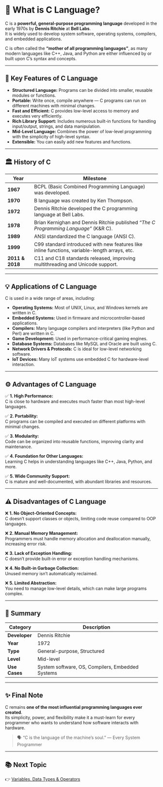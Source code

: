 # 🏁 What is C Language?

C is a **powerful, general-purpose programming language** developed in the early 1970s by **Dennis Ritchie** at **Bell Labs**.  
It is widely used to develop system software, operating systems, compilers, and embedded applications.

C is often called the **“mother of all programming languages”**, as many modern languages like C++, Java, and Python are either influenced by or built upon C’s syntax and concepts.

---

## 🧠 Key Features of C Language

- **Structured Language:** Programs can be divided into smaller, reusable modules or functions.  
- **Portable:** Write once, compile anywhere — C programs can run on different machines with minimal changes.  
- **Fast and Efficient:** C provides low-level access to memory and executes very efficiently.  
- **Rich Library Support:** Includes numerous built-in functions for handling input/output, strings, and data manipulation.  
- **Mid-Level Language:** Combines the power of low-level programming with the simplicity of high-level syntax.  
- **Extensible:** You can easily add new features and functions.

---

## 🏛️ History of C

| Year | Milestone |
|------|------------|
| **1967** | BCPL (Basic Combined Programming Language) was developed. |
| **1970** | B language was created by Ken Thompson. |
| **1972** | Dennis Ritchie developed the C programming language at Bell Labs. |
| **1978** | Brian Kernighan and Dennis Ritchie published *“The C Programming Language”* (K&R C). |
| **1989** | ANSI standardized the C language (ANSI C). |
| **1999** | C99 standard introduced with new features like inline functions, variable-length arrays, etc. |
| **2011 & 2018** | C11 and C18 standards released, improving multithreading and Unicode support. |

---


## 💡 Applications of C Language

C is used in a wide range of areas, including:

- **Operating Systems:** Most of UNIX, Linux, and Windows kernels are written in C.  
- **Embedded Systems:** Used in firmware and microcontroller-based applications.  
- **Compilers:** Many language compilers and interpreters (like Python and Perl) are written in C.  
- **Game Development:** Used in performance-critical gaming engines.  
- **Database Systems:** Databases like MySQL and Oracle are built using C.  
- **Network Drivers & Protocols:** C is ideal for low-level networking software.  
- **IoT Devices:** Many IoT systems use embedded C for hardware-level interaction.

---

## ⚙️ Advantages of C Language

✅ **1. High Performance:**  
C is close to hardware and executes much faster than most high-level languages.

✅ **2. Portability:**  
C programs can be compiled and executed on different platforms with minimal changes.

✅ **3. Modularity:**  
Code can be organized into reusable functions, improving clarity and maintenance.

✅ **4. Foundation for Other Languages:**  
Learning C helps in understanding languages like C++, Java, Python, and more.

✅ **5. Wide Community Support:**  
C is mature and well-documented, with abundant libraries and resources.

---

## ⚠️ Disadvantages of C Language

❌ **1. No Object-Oriented Concepts:**  
C doesn’t support classes or objects, limiting code reuse compared to OOP languages.

❌ **2. Manual Memory Management:**  
Programmers must handle memory allocation and deallocation manually, increasing error risk.

❌ **3. Lack of Exception Handling:**  
C doesn’t provide built-in error or exception handling mechanisms.

❌ **4. No Built-in Garbage Collection:**  
Unused memory isn’t automatically reclaimed.

❌ **5. Limited Abstraction:**  
You need to manage low-level details, which can make large programs complex.

---

## 🧩 Summary

| Category | Description |
|-----------|-------------|
| **Developer** | Dennis Ritchie |
| **Year** | 1972 |
| **Type** | General-purpose, Structured |
| **Level** | Mid-level |
| **Use Cases** | System software, OS, Compilers, Embedded Systems |

---

## ✨ Final Note

C remains **one of the most influential programming languages ever created**.  
Its simplicity, power, and flexibility make it a must-learn for every programmer who wants to understand how software interacts with hardware.

> 🗣️ “C is the language of the machine’s soul.” — Every System Programmer

---

## 📚 Next Topic
👉 [Variables, Data Types & Operators](../basics/variables_data_types.md)
